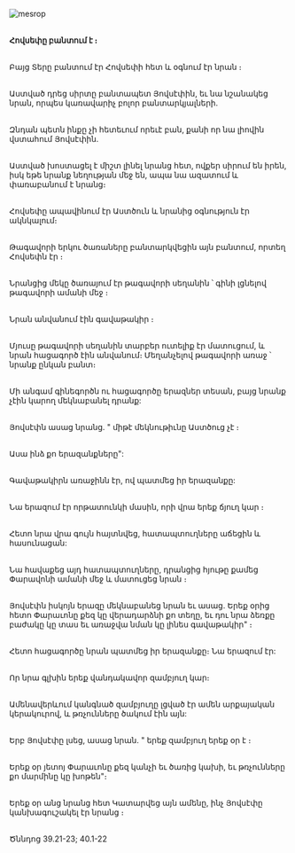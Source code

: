 ![mesrop](https://volamar.ru/audio_video/foto/01/detbible/B68.BMP)

\
**Հովսեփը բանտում է ։**

\
Բայց Տերը բանտում էր Հովսեփի հետ և օգնում էր նրան ։

\
Աստված դրեց սիրտը բանտապետ Յովսէփին, եւ նա նշանակեց նրան, որպես կառավարիչ բոլոր բանտարկյալների.

\
Զնդան պետն ինքը չի հետեւում որեւէ բան, քանի որ նա լիովին վստահում Յովսէփին.

\
Աստված խոստացել է միշտ լինել նրանց հետ, ովքեր սիրում են իրեն, իսկ եթե նրանք նեղության մեջ են, ապա նա ազատում և փառաբանում է նրանց։

\
Հովսեփը ապավինում էր Աստծուն և նրանից օգնություն էր ակնկալում։

\
Թագավորի երկու ծառաները բանտարկվեցին այն բանտում, որտեղ Հովսեփն էր ։

\
Նրանցից մեկը ծառայում էր թագավորի սեղանին ՝ գինի լցնելով թագավորի ամանի մեջ ։

\
Նրան անվանում էին գավաթակիր ։

\
Մյուսը թագավորի սեղանին տարբեր ուտելիք էր մատուցում, և նրան հացագործ էին անվանում։ Մեղանչելով թագավորի առաջ ՝ նրանք ընկան բանտ։

\
Մի անգամ գինեգործն ու հացագործը երազներ տեսան, բայց նրանք չէին կարող մեկնաբանել դրանք:

\
Յովսէփն ասաց նրանց. " միթէ մեկնութիւնը Աստծուց չէ ։

\
Ասա ինձ քո երազանքները":

\
Գավաթակիրն առաջինն էր, ով պատմեց իր երազանքը:

\
Նա երազում էր որթատունկի մասին, որի վրա երեք ճյուղ կար ։

\
Հետո նրա վրա գույն հայտնվեց, հատապտուղները աճեցին և հասունացան:

\
Նա հավաքեց այդ հատապտուղները, դրանցից հյութը քամեց Փարավոնի ամանի մեջ և մատուցեց նրան ։

\
Յովսէփն իսկոյն երազը մեկնաբանեց նրան եւ ասաց. Երեք օրից հետո Փարաւոնը քեզ կը վերադարձնի քո տեղը, եւ դու նրա ձեռքը բաժակը կը տաս եւ առաջվա նման կը լինես գավաթակիր" ։

\
Հետո հացագործը նրան պատմեց իր երազանքը։ Նա երազում էր:

\
Որ նրա գլխին երեք վանդակավոր զամբյուղ կար։

\
Ամենավերևում կանգնած զամբյուղը լցված էր ամեն արքայական կերակուրով, և թռչունները ծակում էին այն:

\
Երբ Յովսէփը լսեց, ասաց նրան. " երեք զամբյուղ երեք օր է ։

\
Երեք օր յետոյ Փարաւոնը քեզ կանչի եւ ծառից կախի, եւ թռչունները քո մարմինը կը խոթեն"։

\
Երեք օր անց նրանց հետ Կատարվեց այն ամենը, ինչ Յովսէփը կանխագուշակել էր նրանց ։

\
Ծննդոց 39.21-23; 40.1-22
